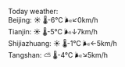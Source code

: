 Today weather:  
Beijing: ☀️   🌡️-6°C 🌬️↙0km/h  
Tianjin: ☀️   🌡️-5°C 🌬️↓7km/h  
Shijiazhuang: ☀️   🌡️-1°C 🌬️←5km/h  
Tangshan: ⛅️  🌡️-4°C 🌬️↘5km/h  
